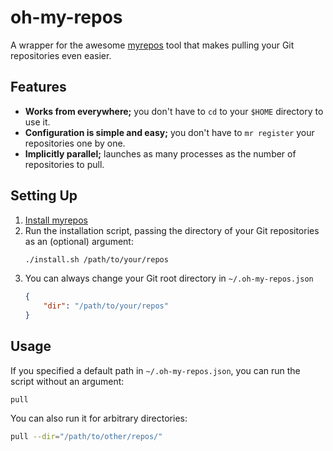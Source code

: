 # oh-my-repos
A wrapper for the awesome [myrepos](https://myrepos.branchable.com/) tool that makes pulling your Git repositories even easier.

## Features
 * **Works from everywhere;** you don't have to `cd` to your `$HOME` directory to use it.
 * **Configuration is simple and easy;** you don't have to `mr register` your repositories one by one.
 * **Implicitly parallel;** launches as many processes as the number of repositories to pull.
## Setting Up
 1. [Install myrepos](https://myrepos.branchable.com/install/)
 2. Run the installation script, passing the directory of your Git repositories as an (optional) argument:
    ``` sh
    ./install.sh /path/to/your/repos
    ```
 3. You can always change your Git root directory in `~/.oh-my-repos.json`
    ``` json
    {
        "dir": "/path/to/your/repos"
    }
    ```

## Usage
If you specified a default path in `~/.oh-my-repos.json`, you can run the script without an argument:
```
pull
```

You can also run it for arbitrary directories: 
``` sh
pull --dir="/path/to/other/repos/"
```